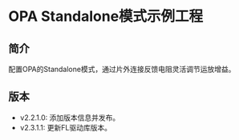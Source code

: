 ﻿# OPA Standalone模式示例工程
## 简介
配置OPA的Standalone模式，通过片外连接反馈电阻灵活调节运放增益。

## 版本
- v2.2.1.0: 添加版本信息并发布。
- v2.3.1.1: 更新FL驱动库版本。
